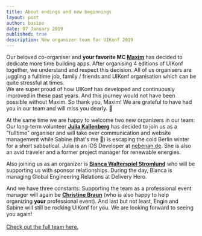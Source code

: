 ```yaml
---
title: About endings and new beginnings
layout: post
author: basine
date: 07 January 2019
published: true
description: New organizer team for UIKonf 2019
---
```


Our beloved co-organiser and <strong>your favorite MC </strong><a href="https://twitter.com/iceX33" target="_blank"><strong>Maxim</strong></a> has decided to dedicate more time building apps. After organising 4 editions of UIKonf together, we understand and respect this decision. All of us organisers are juggling a fulltime job, family / friends and UIKonf organisation which can be quite stressful at times.<br />
We are super proud of how UIKonf has developed and continuously improved in these past years. And this journey would not have been possible without Maxim. So thank you, Maxim! We are grateful to have had you in our team and will miss you dearly. 💙

At the same time we are happy to welcome two new organizers in our team:
Our long-term volunteer <a href="https://twitter.com/KallenbergJulia" target="_blank"><strong>Julia Kallenberg</strong></a> has decided to join us as a &quot;fulltime&quot; organiser and will take over communication and website management while Sabine (that&#39;s me 👋) is escaping the cold Berlin winter for a short sabbatical. Julia is an iOS Developer at&nbsp;<a href="http://www.nebenan.de/" target="_blank">nebenan.de</a>. She is also an avid traveler and a former project manager for renewable energies.

Also joining us as an organizer is <a href="https://twitter.com/biancawalty" target="_blank"><strong>Bianca Walterspiel Stromlund</strong></a>&nbsp;who will be supporting us with sponsor relationships. During the day, Bianca is managing Global Engineering Relations at Delivery Hero.

And we have three constants: Supporting the team as a professional event manager will again be <a href="https://www.linkedin.com/in/christinebraun" target="_blank"><strong>Christine Braun</strong></a> (who is also happy to help organizing <strong>your</strong> professional event). And last but not least, Engin and Sabine will still be rocking UIKonf for you. We are looking forward to seeing you again!<br />
<br />
<a href="http://www.uikonf.com/about/">Check out the full team here.</a>